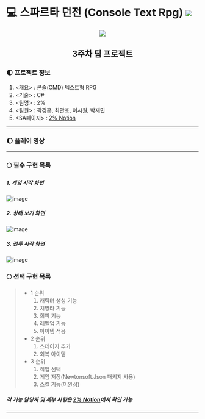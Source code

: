# 💻 스파르타 던전 (Console Text Rpg) <img src="https://img.shields.io/badge/C%23-5D5D5D?style=flat&logo=csharp&logoColor=FFFFFF"/>    

<div align="center">
  <img src="https://encrypted-tbn0.gstatic.com/images?q=tbn:ANd9GcSGGtUQnh2auP6-5piyLjjhl-X2ScndYQy1bBnparJO&s"></img>


## 3주차 팀 프로젝트
</div>
  
### 🌓 프로젝트 정보
1. <개요> : 콘솔(CMD) 텍스트형 RPG
2. <기술> : C#
3. <팀명> : 2%
4. <팀원> : 곽경훈, 최관호, 이시원, 박재민
5. <SA페이지> : [2% Notion](https://teamsparta.notion.site/2-8558d1211ab049019c5faef439a576b0, "2% SA")

---
### 🌔 플레이 영상

---

### 🌕 필수 구현 목록

##### 1. 게임 시작 화면    
   ![image](https://github.com/SnowScapes/SpartaDungeon-Team-/assets/39547945/d7c4b3cb-f61b-4e03-ba10-28009f38884e)    
##### 2. 상태 보기 화면    
   ![image](https://github.com/SnowScapes/SpartaDungeon-Team-/assets/39547945/b0585f28-4947-48d2-a95d-0c8747caaf0d)    
##### 3. 전투 시작 화면    
   ![image](https://github.com/SnowScapes/SpartaDungeon-Team-/assets/39547945/56b6f496-fce8-4b06-928f-086ae9de6fad)    


### 🌕 선택 구현 목록
  > * 1 순위
  >   1. 캐릭터 생성 기능
  >   2. 치명타 기능
  >   3. 회피 기능
  >   4. 레벨업 기능
  >   5. 아이템 적용
  > * 2 순위
  >   1. 스테이지 추가
  >   2. 회복 아이템
  > * 3 순위
  >   1. 직업 선택
  >   2. 게임 저장(Newtonsoft.Json 패키지 사용)
  >   3. 스킬 기능(미완성)

##### 각 기능 담당자 및 세부 사항은 [2% Notion](https://teamsparta.notion.site/2-8558d1211ab049019c5faef439a576b0, "2% SA")에서 확인 가능
---
